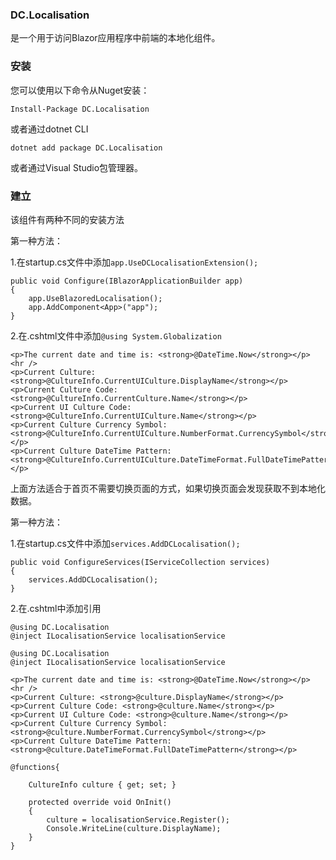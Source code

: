 ###  **DC.Localisation** 

是一个用于访问Blazor应用程序中前端的本地化组件。

###  **安装** 

您可以使用以下命令从Nuget安装：

```
Install-Package DC.Localisation
```

或者通过dotnet CLI

```
dotnet add package DC.Localisation
```

或者通过Visual Studio包管理器。

###  **建立** 

该组件有两种不同的安装方法

第一种方法：

1.在startup.cs文件中添加```app.UseDCLocalisationExtension();```

```
public void Configure(IBlazorApplicationBuilder app)
{
    app.UseBlazoredLocalisation();
    app.AddComponent<App>("app");
}
```

2.在.cshtml文件中添加```@using System.Globalization```

```
<p>The current date and time is: <strong>@DateTime.Now</strong></p>
<hr />
<p>Current Culture: <strong>@CultureInfo.CurrentUICulture.DisplayName</strong></p>
<p>Current Culture Code: <strong>@CultureInfo.CurrentCulture.Name</strong></p>
<p>Current UI Culture Code: <strong>@CultureInfo.CurrentUICulture.Name</strong></p>
<p>Current Culture Currency Symbol: <strong>@CultureInfo.CurrentUICulture.NumberFormat.CurrencySymbol</strong></p>
<p>Current Culture DateTime Pattern: <strong>@CultureInfo.CurrentUICulture.DateTimeFormat.FullDateTimePattern</strong></p>
```

上面方法适合于首页不需要切换页面的方式，如果切换页面会发现获取不到本地化数据。

第一种方法：

1.在startup.cs文件中添加```services.AddDCLocalisation();```

```
public void ConfigureServices(IServiceCollection services)
{
    services.AddDCLocalisation();
}
```

2.在.cshtml中添加引用
```
@using DC.Localisation
@inject ILocalisationService localisationService
```

```
@using DC.Localisation
@inject ILocalisationService localisationService

<p>The current date and time is: <strong>@DateTime.Now</strong></p>
<hr />
<p>Current Culture: <strong>@culture.DisplayName</strong></p>
<p>Current Culture Code: <strong>@culture.Name</strong></p>
<p>Current UI Culture Code: <strong>@culture.Name</strong></p>
<p>Current Culture Currency Symbol: <strong>@culture.NumberFormat.CurrencySymbol</strong></p>
<p>Current Culture DateTime Pattern: <strong>@culture.DateTimeFormat.FullDateTimePattern</strong></p>

@functions{

    CultureInfo culture { get; set; }

    protected override void OnInit()
    {
        culture = localisationService.Register();
        Console.WriteLine(culture.DisplayName);
    }
}
```